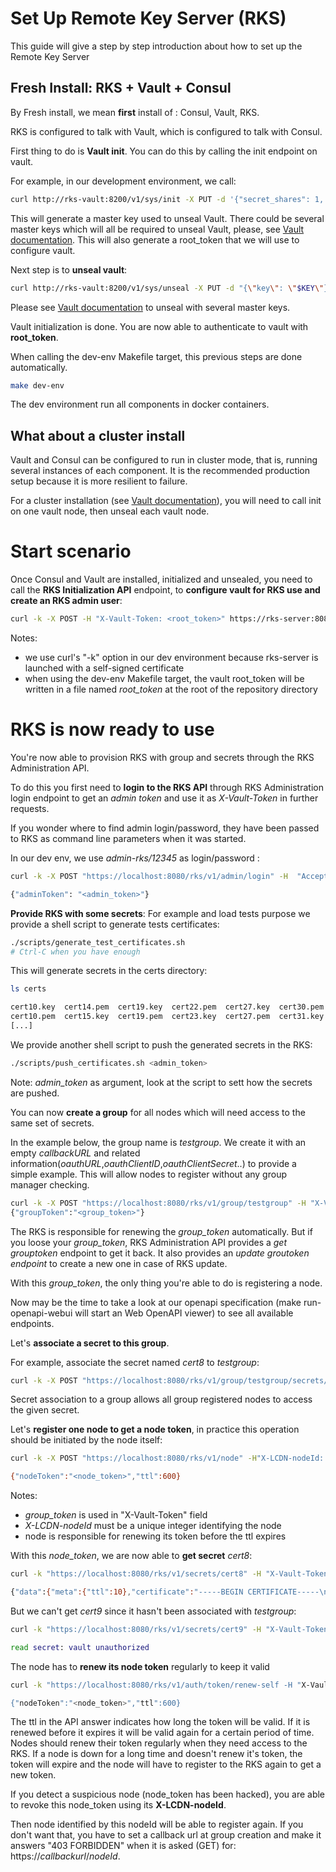 # Set Up Remote Key Server (RKS)
This guide will give a step by step introduction about how to set up the Remote Key Server

## Fresh Install: RKS + Vault + Consul

By Fresh install, we mean **first** install of : Consul, Vault, RKS.

RKS is configured to talk with Vault, which is configured to talk with Consul.

First thing to do is **Vault init**. You can do this by calling the init endpoint on vault.

For example, in our development environment, we call:

```bash
curl http://rks-vault:8200/v1/sys/init -X PUT -d '{"secret_shares": 1, "secret_threshold": 1}')
```

This will generate a master key used to unseal Vault.
There could be several master keys which will all be required to unseal Vault, please, see [Vault documentation](https://www.vaultproject.io/api-docs/system/init#start-initialization).
This will also generate a root_token that we will use to configure vault.

Next step is to **unseal vault**:

```bash
curl http://rks-vault:8200/v1/sys/unseal -X PUT -d "{\"key\": \"$KEY\"}"
```

Please see [Vault documentation](https://www.vaultproject.io/api/system/unseal.html) to unseal with several master keys.

Vault initialization is done.
You are now able to authenticate to vault with **root_token**.

When calling the dev-env Makefile target, this previous steps are done automatically.

```bash
make dev-env
```

The dev environment run all components in docker containers.

## What about a cluster install

Vault and Consul can be configured to run in cluster mode, that is, running several instances of each component. It is the recommended production setup because it is more resilient to failure.

For a cluster installation (see [Vault documentation](https://learn.hashicorp.com/vault/getting-started/deploy)), you will need to call init on one vault node, then unseal each vault node.

# Start scenario

Once Consul and Vault are installed, initialized and unsealed, you need to call the **RKS Initialization API** endpoint, to **configure vault for RKS use and create an RKS admin user**:

```bash
curl -k -X POST -H "X-Vault-Token: <root_token>" https://rks-server:8080/rks/v1/init
```

Notes:
- we use curl's "-k" option in our dev environment because rks-server is launched with a self-signed certificate
- when using the dev-env Makefile target, the vault root_token will be written in a file named *root_token* at the root of the repository directory

# RKS is now ready to use

You're now able to provision RKS with group and secrets through the RKS Administration API.

To do this you first need to **login to the RKS API** through RKS Administration login endpoint to get an *admin token* and use it as *X-Vault-Token* in further requests.

If you wonder where to find admin login/password, they have been passed to RKS as command line parameters when it was started.

In our dev env, we use *admin-rks/12345* as login/password :

```bash
curl -k -X POST "https://localhost:8080/rks/v1/admin/login" -H  "Accept: application/json" -H  "Content-Type: application/json" -d "{\"login\":\"admin-rks\",\"password\":\"12345\"}"

{"adminToken": "<admin_token>"}
```

**Provide RKS with some secrets**:
For example and load tests purpose we provide a shell script to generate tests certificates:

```bash
./scripts/generate_test_certificates.sh
# Ctrl-C when you have enough
```

This will generate secrets in the certs directory:

```bash
ls certs

cert10.key  cert14.pem  cert19.key  cert22.pem  cert27.key  cert30.pem  cert35.key  cert39.pem  cert43.key  cert47.pem  cert51.key  cert55.pem  cert5.key  cert9.pem
cert10.pem  cert15.key  cert19.pem  cert23.key  cert27.pem  cert31.key  cert35.pem  cert3.key   cert43.pem  cert48.key  cert51.pem  cert56.key  cert5.pem  rks_CA.pem
[...]
```

We provide another shell script to push the generated secrets in the RKS:

```bash
./scripts/push_certificates.sh <admin_token>
```

Note: *admin_token* as argument, look at the script to sett how the secrets are pushed.

You can now **create a group** for all nodes which will need access to the same set of secrets.

In the example below, the group name is *testgroup*.
We create it with an empty *callbackURL* and related information(*oauthURL*,*oauthClientID*,*oauthClientSecret*..) to provide a simple example.
This will allow nodes to register without any group manager checking.

```bash
curl -k -X POST "https://localhost:8080/rks/v1/group/testgroup" -H "X-Vault-Token: <admin_token>" -H  "accept: application/json" -H  "Content-Type: application/json" -d "{\"callbackURL\":\"\",\"oauthURL\":\"\",\"oauthClientID\":\"\",\"oauthClientSecret\":\"\"}"
{"groupToken":"<group_token>"}
```

The RKS is responsible for renewing the *group_token* automatically.
But if you loose your *group_token*, RKS Administration API provides a *get grouptoken* endpoint to get it back.
It also provides an *update groutoken endpoint* to create a new one in case of RKS update.

With this *group_token*, the only thing you're able to do is registering a node.

Now may be the time to take a look at our openapi specification (make run-openapi-webui will start an Web OpenAPI viewer) to see all available endpoints.

Let's **associate a secret to this group**.

For example, associate the secret named *cert8* to *testgroup*:
```bash
curl -k -X POST "https://localhost:8080/rks/v1/group/testgroup/secrets/cert8" -H "X-Vault-Token: <admin_token>" -H  "accept: application/json" -H  "Content-Type: application/json"
```

Secret association to a group allows all group registered nodes to access the given secret.

Let's **register one node to get a node token**, in practice this operation should be initiated by the node itself:

```bash
curl -k -X POST "https://localhost:8080/rks/v1/node" -H"X-LCDN-nodeId: 1" -H "X-Vault-Token: <group_token>" -H  "accept: application/json" -H  "Content-Type: application/json"

{"nodeToken":"<node_token>","ttl":600}
```

Notes:
- *group_token* is used in "X-Vault-Token" field
- *X-LCDN-nodeId* must be a unique integer identifying the node
- node is responsible for renewing its token before the ttl expires

With this *node_token*, we are now able to **get secret** *cert8*:

```bash
curl -k "https://localhost:8080/rks/v1/secrets/cert8" -H "X-Vault-Token: <node_token>"

{"data":{"meta":{"ttl":10},"certificate":"-----BEGIN CERTIFICATE-----\n[...]-----END CERTIFICATE-----\n","private_key":"-----BEGIN PRIVATE KEY-----[...]-----END PRIVATE KEY-----\n"}}
```

But we can't get *cert9* since it hasn't been associated with *testgroup*:
```bash
curl -k "https://localhost:8080/rks/v1/secrets/cert9" -H "X-Vault-Token: <node_token>"

read secret: vault unauthorized
```

The node has to **renew its node token** regularly to keep it valid
```bash
curl -k "https://localhost:8080/rks/v1/auth/token/renew-self -H "X-Vault-Token: <node_token>"

{"nodeToken":"<node_token>","ttl":600}
```

The ttl in the API answer indicates how long the token will be valid.
If it is renewed before it expires it will be valid again for a certain period of time.
Nodes should renew their token regularly when they need access to the RKS.
If a node is down for a long time and doesn't renew it's token, the token will expire and the node will have to register to the RKS again to get a new token.

If you detect a suspicious node (node_token has been hacked), you are able to revoke this node_token using its **X-LCDN-nodeId**.

Then node identified by this nodeId will be able to register again. If you don't want that, you have to set a callback url at group creation and make it answers "403 FORBIDDEN" when it is asked (GET) for:
https://*callbackurl*/*nodeId*.
